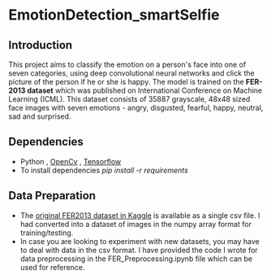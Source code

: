# EmotionDetection_smartSelfie
## Introduction
This project aims to classify the emotion on a person's face into one of seven categories, using deep convolutional neural networks and click the picture of the person if he or she is happy. The model is trained on the **FER-2013 dataset** which was published on International Conference on Machine Learning (ICML). This dataset consists of 35887 grayscale, 48x48 sized face images with seven emotions - angry, disgusted, fearful, happy, neutral, sad and surprised.
## Dependencies
* Python , [OpenCv](https://opencv.org/) , [Tensorflow](https://www.tensorflow.org/)
* To install dependencies *pip install -r requirements*

## Data Preparation
* The [original FER2013 dataset in Kaggle](https://www.kaggle.com/c/challenges-in-representation-learning-facial-expression-recognition-challenge/data) is available as a single csv file. I had converted into a dataset of images in the numpy array format for training/testing.
* In case you are looking to experiment with new datasets, you may have to deal with data in the csv format. I have provided the code I wrote for data preprocessing in the FER_Preprocessing.ipynb file which can be used for reference.
